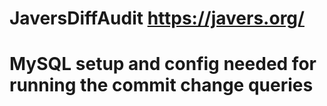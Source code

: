 # JaversDiffAudit https://javers.org/
# MySQL setup and config needed for running the commit change queries
